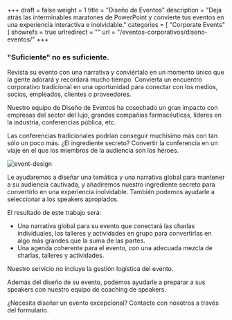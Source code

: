 +++
draft 		= false
weight		= 1
title 		= "Diseño de Eventos"
description	= "Deja atrás las interminables maratones de PowerPoint y convierte tus eventos en una experiencia interactiva e inolvidable."
categories	= [ "Corporate Events" ]
showrefs	= true
urlredirect	= ""
url 		= "/eventos-corporativos/diseno-eventos/"
+++

### "Suficiente" no es suficiente.

Revista su evento con una narrativa y conviértalo en un momento único que la gente adorará y recordará mucho tiempo. Convierta un encuentro corporativo tradicional en una oportunidad para conectar con los medios, socios, empleados, clientes o proveedores.

Nuestro equipo de Diseño de Eventos ha cosechado un gran impacto con empresas del sector del lujo, grandes compañías farmacéuticas, líderes en la industria, conferencias pública, etc. 

Las conferencias tradicionales podrían conseguir muchísimo más con tan sólo un poco más. ¿El ingrediente secreto? Convertir la conferencia en un viaje en el que los miembros de la audiencia son los héroes. 

![event-design][pic1]

Le ayudaremos a diseñar una temática y una narrativa global para mantener a su audiencia cautivada, y añadiremos nuestro ingrediente secreto para convertirlo en una experiencia inolvidable. También podemos ayudarle a seleccionar a los speakers apropiados.

El resultado de este trabajo será:

* Una narrativa global para su evento que conectará las charlas individuales, los talleres y actividades en grupo para convertirlas en algo más grandes que la suma de las partes.
* Una agenda coherente para el evento, con una adecuada mezcla de charlas, talleres y actividades.

Nuestro servicio no incluye la gestión logística del evento.

Además del diseño de su evento, podemos ayudarle a preparar a sus speakers con nuestro equipo de coaching de speakers. 

¿Necesita diseñar un evento excepcional? Contacte con nosotros a través del formulario.

[pic1]: /pictures/corporate-events/event-design/event-design.jpg
